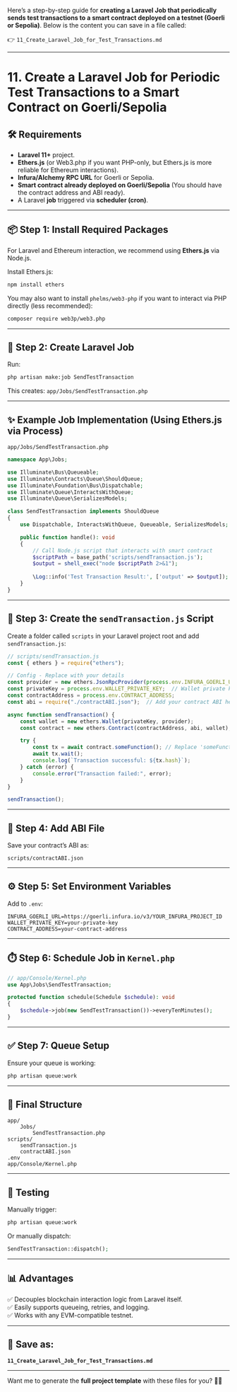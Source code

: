 Here’s a step-by-step guide for **creating a Laravel Job that periodically sends test transactions to a smart contract deployed on a testnet (Goerli or Sepolia)**. Below is the content you can save in a file called:

👉 `11_Create_Laravel_Job_for_Test_Transactions.md`

---

# 11. Create a Laravel Job for Periodic Test Transactions to a Smart Contract on Goerli/Sepolia

## 🛠️ Requirements
- **Laravel 11+** project.
- **Ethers.js** (or Web3.php if you want PHP-only, but Ethers.js is more reliable for Ethereum interactions).
- **Infura/Alchemy RPC URL** for Goerli or Sepolia.
- **Smart contract already deployed on Goerli/Sepolia** (You should have the contract address and ABI ready).
- A Laravel **job** triggered via **scheduler (cron)**.

---

## 📦 Step 1: Install Required Packages
For Laravel and Ethereum interaction, we recommend using **Ethers.js** via Node.js.

Install Ethers.js:
```bash
npm install ethers
```

You may also want to install `phelms/web3-php` if you want to interact via PHP directly (less recommended):
```bash
composer require web3p/web3.php
```

---

## 📄 Step 2: Create Laravel Job
Run:
```bash
php artisan make:job SendTestTransaction
```

This creates: `app/Jobs/SendTestTransaction.php`

---

## ✨ Example Job Implementation (Using Ethers.js via Process)
`app/Jobs/SendTestTransaction.php`
```php
namespace App\Jobs;

use Illuminate\Bus\Queueable;
use Illuminate\Contracts\Queue\ShouldQueue;
use Illuminate\Foundation\Bus\Dispatchable;
use Illuminate\Queue\InteractsWithQueue;
use Illuminate\Queue\SerializesModels;

class SendTestTransaction implements ShouldQueue
{
    use Dispatchable, InteractsWithQueue, Queueable, SerializesModels;

    public function handle(): void
    {
        // Call Node.js script that interacts with smart contract
        $scriptPath = base_path('scripts/sendTransaction.js');
        $output = shell_exec("node $scriptPath 2>&1");
        
        \Log::info('Test Transaction Result:', ['output' => $output]);
    }
}
```

---

## 📜 Step 3: Create the `sendTransaction.js` Script
Create a folder called `scripts` in your Laravel project root and add `sendTransaction.js`:
```javascript
// scripts/sendTransaction.js
const { ethers } = require("ethers");

// Config - Replace with your details
const provider = new ethers.JsonRpcProvider(process.env.INFURA_GOERLI_URL);  // Goerli RPC URL
const privateKey = process.env.WALLET_PRIVATE_KEY;  // Wallet private key
const contractAddress = process.env.CONTRACT_ADDRESS;
const abi = require("./contractABI.json");  // Add your contract ABI here

async function sendTransaction() {
    const wallet = new ethers.Wallet(privateKey, provider);
    const contract = new ethers.Contract(contractAddress, abi, wallet);

    try {
        const tx = await contract.someFunction(); // Replace 'someFunction' with your actual contract method
        await tx.wait();
        console.log(`Transaction successful: ${tx.hash}`);
    } catch (error) {
        console.error("Transaction failed:", error);
    }
}

sendTransaction();
```

---

## 📑 Step 4: Add ABI File
Save your contract’s ABI as:
```
scripts/contractABI.json
```

---

## ⚙️ Step 5: Set Environment Variables
Add to `.env`:
```
INFURA_GOERLI_URL=https://goerli.infura.io/v3/YOUR_INFURA_PROJECT_ID
WALLET_PRIVATE_KEY=your-private-key
CONTRACT_ADDRESS=your-contract-address
```

---

## ⏱️ Step 6: Schedule Job in `Kernel.php`
```php
// app/Console/Kernel.php
use App\Jobs\SendTestTransaction;

protected function schedule(Schedule $schedule): void
{
    $schedule->job(new SendTestTransaction())->everyTenMinutes();
}
```

---

## ✅ Step 7: Queue Setup
Ensure your queue is working:
```bash
php artisan queue:work
```

---

## 🚀 Final Structure
```
app/
    Jobs/
        SendTestTransaction.php
scripts/
    sendTransaction.js
    contractABI.json
.env
app/Console/Kernel.php
```

---

## 🎉 Testing
Manually trigger:
```bash
php artisan queue:work
```

Or manually dispatch:
```php
SendTestTransaction::dispatch();
```

---

## 📊 Advantages
✅ Decouples blockchain interaction logic from Laravel itself.  
✅ Easily supports queueing, retries, and logging.  
✅ Works with any EVM-compatible testnet.

---

## 📁 Save as:
**`11_Create_Laravel_Job_for_Test_Transactions.md`**

---

Want me to generate the **full project template** with these files for you? 👷‍♂️